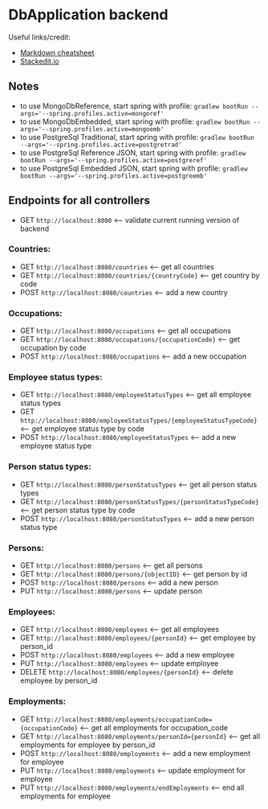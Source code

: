 # DbApplication backend
Useful links/credit:
- [Markdown cheatsheet](https://www.markdownguide.org/cheat-sheet/)
- [Stackedit.io](https://stackedit.io/app#)

## Notes

- to use MongoDbReference, start spring with profile: `gradlew bootRun --args='--spring.profiles.active=mongoref'`
- to use MongoDbEmbedded, start spring with profile: `gradlew bootRun --args='--spring.profiles.active=mongoemb'`
- to use PostgreSql Traditional, start spring with profile: `gradlew bootRun --args='--spring.profiles.active=postgretrad'`
- to use PostgreSql Reference JSON, start spring with profile: `gradlew bootRun --args='--spring.profiles.active=postgreref'`
- to use PostgreSql Embedded JSON, start spring with profile: `gradlew bootRun --args='--spring.profiles.active=postgreemb'`

## Endpoints for all controllers
- GET `http://localhost:8080` <-- validate current running version of backend

### Countries:
- GET `http://localhost:8080/countries` <-- get all countries
- GET `http://localhost:8080/countries/{countryCode}` <-- get country by code
- POST `http://localhost:8080/countries` <-- add a new country

### Occupations:
- GET `http://localhost:8080/occupations` <-- get all occupations
- GET `http://localhost:8080/occupations/{occupationCode}` <-- get occupation by code
- POST `http://localhost:8080/occupations` <-- add a new occupation

### Employee status types:
- GET `http://localhost:8080/employeeStatusTypes` <-- get all employee status types
- GET `http://localhost:8080/employeeStatusTypes/{employeeStatusTypeCode}` <-- get employee status type by code
- POST `http://localhost:8080/employeeStatusTypes` <-- add a new employee status type

### Person status types:
- GET `http://localhost:8080/personStatusTypes` <-- get all person status types
- GET `http://localhost:8080/personStatusTypes/{personStatusTypeCode}` <-- get person status type by code
- POST `http://localhost:8080/personStatusTypes` <-- add a new person status type

### Persons:
- GET `http://localhost:8080/persons` <-- get all persons
- GET `http://localhost:8080/persons/{objectID}` <-- get person by id
- POST `http://localhost:8080/persons` <-- add a new person
- PUT `http://localhost:8080/persons` <-- update person

### Employees:
- GET `http://localhost:8080/employees` <-- get all employees
- GET `http://localhost:8080/employees/{personId}` <-- get employee by person_id
- POST `http://localhost:8080/employees` <-- add a new employee
- PUT `http://localhost:8080/employees` <-- update employee
- DELETE `http://localhost:8080/employees/{personId}` <-- delete employee by person_id

### Employments:
- GET `http://localhost:8080/employments/occupationCode={occupationCode}` <-- get all employments for occupation_code
- GET `http://localhost:8080/employments/personId={personId}` <-- get all employments for employee by person_id
- POST `http://localhost:8080/employments` <-- add a new employment for employee
- PUT `http://localhost:8080/employments` <-- update employment for employee
- PUT `http://localhost:8080/employments/endEmployments` <-- end all employments for employee


